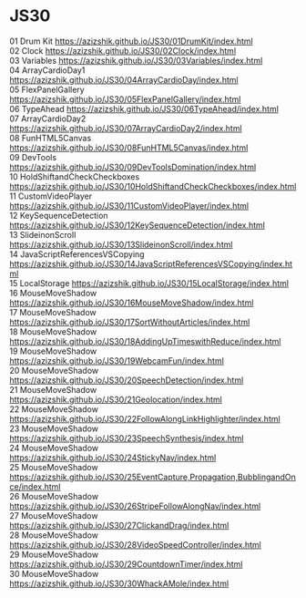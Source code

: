 # JS30

01 Drum Kit https://azizshik.github.io/JS30/01DrumKit/index.html <br>
02 Clock https://azizshik.github.io/JS30/02Clock/index.html <br>
03 Variables https://azizshik.github.io/JS30/03Variables/index.html <br>
04 ArrayCardioDay1 https://azizshik.github.io/JS30/04ArrayCardioDay/index.html <br>
05 FlexPanelGallery https://azizshik.github.io/JS30/05FlexPanelGallery/index.html <br>
06 TypeAhead https://azizshik.github.io/JS30/06TypeAhead/index.html <br>
07 ArrayCardioDay2 https://azizshik.github.io/JS30/07ArrayCardioDay2/index.html <br>
08 FunHTML5Canvas https://azizshik.github.io/JS30/08FunHTML5Canvas/index.html <br>
09 DevTools https://azizshik.github.io/JS30/09DevToolsDomination/index.html <br>
10 HoldShiftandCheckCheckboxes https://azizshik.github.io/JS30/10HoldShiftandCheckCheckboxes/index.html <br>
11 CustomVideoPlayer https://azizshik.github.io/JS30/11CustomVideoPlayer/index.html <br>
12 KeySequenceDetection https://azizshik.github.io/JS30/12KeySequenceDetection/index.html <br>
13 SlideinonScroll https://azizshik.github.io/JS30/13SlideinonScroll/index.html <br>
14 JavaScriptReferencesVSCopying https://azizshik.github.io/JS30/14JavaScriptReferencesVSCopying/index.html <br>
15 LocalStorage https://azizshik.github.io/JS30/15LocalStorage/index.html <br>
16 MouseMoveShadow https://azizshik.github.io/JS30/16MouseMoveShadow/index.html <br>
17 MouseMoveShadow https://azizshik.github.io/JS30/17SortWithoutArticles/index.html <br>
18 MouseMoveShadow https://azizshik.github.io/JS30/18AddingUpTimeswithReduce/index.html <br>
19 MouseMoveShadow https://azizshik.github.io/JS30/19WebcamFun/index.html <br>
20 MouseMoveShadow https://azizshik.github.io/JS30/20SpeechDetection/index.html <br>
21 MouseMoveShadow https://azizshik.github.io/JS30/21Geolocation/index.html <br>
22 MouseMoveShadow https://azizshik.github.io/JS30/22FollowAlongLinkHighlighter/index.html <br>
23 MouseMoveShadow https://azizshik.github.io/JS30/23SpeechSynthesis/index.html <br>
24 MouseMoveShadow https://azizshik.github.io/JS30/24StickyNav/index.html <br>
25 MouseMoveShadow https://azizshik.github.io/JS30/25EventCapture,Propagation,BubblingandOnce/index.html <br>
26 MouseMoveShadow https://azizshik.github.io/JS30/26StripeFollowAlongNav/index.html <br>
27 MouseMoveShadow https://azizshik.github.io/JS30/27ClickandDrag/index.html <br>
28 MouseMoveShadow https://azizshik.github.io/JS30/28VideoSpeedController/index.html <br>
29 MouseMoveShadow https://azizshik.github.io/JS30/29CountdownTimer/index.html <br>
30 MouseMoveShadow https://azizshik.github.io/JS30/30WhackAMole/index.html <br>

